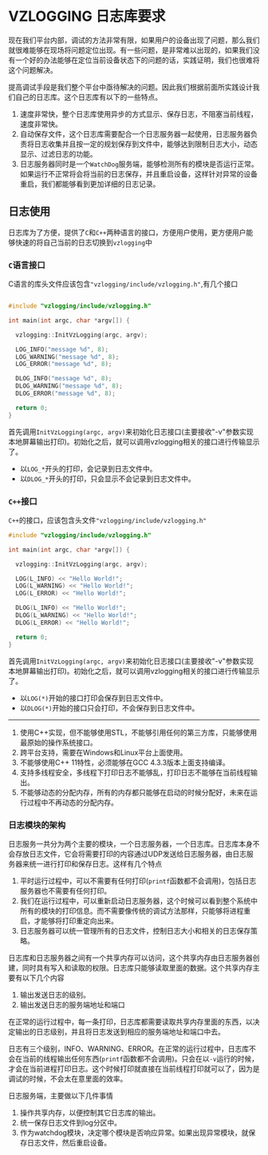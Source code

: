 # VZLOGGING 日志库要求

现在我们平台内部，调试的方法非常有限，如果用户的设备出现了问题，那么我们就很难能够在现场将问题定位出现。有一些问题，是非常难以出现的，如果我们没有一个好的办法能够在定位当前设备状态下的问题的话，实践证明，我们也很难将这个问题解决。

提高调试手段是我们整个平台中亟待解决的问题。因此我们根据前面所实践设计我们自己的日志库。这个日志库有以下的一些特点。

1. 速度非常快，整个日志库使用异步的方式显示、保存日志，不阻塞当前线程，速度非常快。
2. 自动保存文件，这个日志库需要配合一个日志服务器一起使用，日志服务器负责将日志收集并且按一定的规划保存到文件中，能够达到限制日志大小，动态显示、过滤日志的功能。
3. 日志服务器同时是一个`WatchDog`服务端，能够检测所有的模块是否运行正常。如果运行不正常将会将当前的日志保存，并且重启设备，这样针对异常的设备重启，我们都能够看到更加详细的日志记录。

## 日志使用

日志库为了方便，提供了`C`和`C++`两种语言的接口，方便用户使用，更方便用户能够快速的将自己当前的日志切换到`vzlogging`中

### `C`语言接口

C语言的库头文件应该包含`"vzlogging/include/vzlogging.h"`,有几个接口

```c

#include "vzlogging/include/vzlogging.h"

int main(int argc, char *argv[]) {

  vzlogging::InitVzLogging(argc, argv);

  LOG_INFO("message %d", 8);
  LOG_WARNING("message %d", 8);
  LOG_ERROR("message %d", 8);

  DLOG_INFO("message %d", 8);
  DLOG_WARNING("message %d", 8);
  DLOG_ERROR("message %d", 8);

  return 0;
}
```

首先调用`InitVzLogging(argc, argv)`来初始化日志接口(主要接收"-v"参数实现本地屏幕输出打印)。初始化之后，就可以调用vzlogging相关的接口进行传输显示了。

- 以`LOG_*`开头的打印，会记录到日志文件中。
- 以`DLOG_*`开头的打印，只会显示不会记录到日志文件中。

### `C++`接口

`C++`的接口，应该包含头文件`"vzlogging/include/vzlogging.h"`

```c++
#include "vzlogging/include/vzlogging.h"

int main(int argc, char *argv[]) {

  vzlogging::InitVzLogging(argc, argv);

  LOG(L_INFO) << "Hello World!";
  LOG(L_WARNING) << "Hello World!";
  LOG(L_ERROR) << "Hello World!";

  DLOG(L_INFO) << "Hello World!";
  DLOG(L_WARNING) << "Hello World!";
  DLOG(L_ERROR) << "Hello World!";

  return 0;
}
```

首先调用`InitVzLogging(argc, argv)`来初始化日志接口(主要接收"-v"参数实现本地屏幕输出打印)。初始化之后，就可以调用vzlogging相关的接口进行传输显示了。

- 以`LOG(*)`开始的接口打印会保存到日志文件中。
- 以`DLOG(*)`开始的接口只会打印，不会保存到日志文件中。

---

1. 使用C++实现，但不能够使用STL，不能够引用任何的第三方库，只能够使用最原始的操作系统接口。
2. 跨平台支持，需要在Windows和Linux平台上面使用。
3. 不能够使用C++ 11特性，必须能够在GCC 4.3.3版本上面支持编译。
4. 支持多线程安全，多线程下打印日志不能够乱，打印日志不能够在当前线程输出。
5. 不能够动态的分配内存，所有的内存都只能够在启动的时候分配好，未来在运行过程中不再动态的分配内存。


### 日志模块的架构

日志服务一共分为两个主要的模块，一个日志服务器，一个日志库。日志库本身不会存放日志文件，它会将需要打印的内容通过UDP发送给日志服务器，由日志服务器来统一进行打印和保存日志。这样有几个特点

1. 平时运行过程中，可以不需要有任何打印(`printf`函数都不会调用)，包括日志服务器也不需要有任何打印。
2. 我们在运行过程中，可以重新启动日志服务器，这个时候可以看到整个系统中所有的模块的打印信息。而不需要像传统的调试方法那样，只能够将进程重启，才能够将打印重定向出来。
3. 日志服务器可以统一管理所有的日志文件，控制日志大小和相关的日志保存策略。

日志库和日志服务器之间有一个共享内存可以访问，这个共享内存由日志服务器创建，同时具有写入和读取的权限。日志库只能够读取里面的数据。这个共享内存主要有以下几个内容

1. 输出发送日志的级别。
2. 输出发送日志的服务端地址和端口

在正常的运行过程中，每一条打印，日志库都需要读取共享内存里面的东西，以决定输出的日志级别，并且将日志发送到相应的服务端地址和端口中去。

日志有三个级别，INFO、WARNING、ERROR。在正常的运行过程中，日志库不会在当前的线程输出任何东西(`printf`函数都不会调用)。只会在以`-v`运行的时候，才会在当前进程打印日志。这个时候打印就直接在当前线程打印就可以了，因为是调试的时候，不会太在意里面的效率。

日志服务端，主要做以下几件事情

1. 操作共享内存，以便控制其它日志库的输出。
2. 统一保存日志文件到log分区中。
3. 作为watchdog模块，决定哪个模块是否响应异常。如果出现异常模块，就保存日志文件，然后重启设备。
